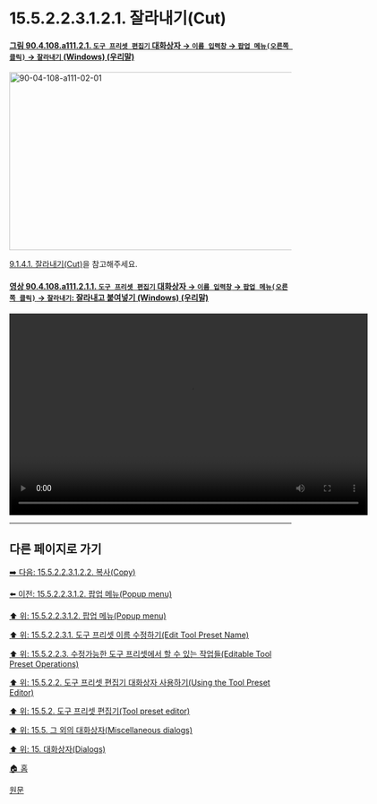 # 15.5.2.2.3.1.2.1. 잘라내기(Cut)

<a id="90-04-108-a111-02-01"></a>

#### [그림 90.4.108.a111.2.1. `도구 프리셋 편집기` 대화상자 → `이름 입력창` → `팝업 메뉴(오른쪽 클릭)` → `잘라내기` (Windows) (우리말)](./90-04-0108-tool_preset_editor.md#90-04-108-a111-02-01)
<img width="519" height="318" alt="90-04-108-a111-02-01" src="https://github.com/user-attachments/assets/9a844b59-000e-4030-a771-edcd348d91eb" />

[9.1.4.1. 잘라내기(Cut)](./09-01-04-01-cut.md)을 참고해주세요.

<a id="90-04-108-a111-02-01-01"></a>

#### [영상 90.4.108.a111.2.1.1. `도구 프리셋 편집기` 대화상자 → `이름 입력창` → `팝업 메뉴(오른쪽 클릭)` → `잘라내기`: 잘라내고 붙여넣기 (Windows) (우리말)](./90-04-0108-tool_preset_editor.md#90-04-108-a111-02-01-01)
<video controls="controls" width="640" height="360" src="https://github.com/user-attachments/assets/01474e72-9ac3-467a-b1eb-015ac97f23b2"></video>

***

## 다른 페이지로 가기

[➡️ 다음: 15.5.2.2.3.1.2.2. 복사(Copy)](./15-05-02-02-03-01-02-02-copy.md)

[⬅️ 이전: 15.5.2.2.3.1.2. 팝업 메뉴(Popup menu)](./15-05-02-02-03-01-02-00-popup_menu.md)

[⬆️ 위: 15.5.2.2.3.1.2. 팝업 메뉴(Popup menu)](./15-05-02-02-03-01-02-00-popup_menu.md)

[⬆️ 위: 15.5.2.2.3.1. 도구 프리셋 이름 수정하기(Edit Tool Preset Name)](./15-05-02-02-03-01-00-edit_tool_preset_name.md)

[⬆️ 위: 15.5.2.2.3. 수정가능한 도구 프리셋에서 할 수 있는 작업들(Editable Tool Preset Operations)](./15-05-02-02-03-00-editable_tool_preset_operations.md)

[⬆️ 위: 15.5.2.2. 도구 프리셋 편집기 대화상자 사용하기(Using the Tool Preset Editor)](./15-05-02-02-00-using_the_tool_preset_editor.md)

[⬆️ 위: 15.5.2. 도구 프리셋 편집기(Tool preset editor)](./15-05-02-00-tool-preset-editor.md)

[⬆️ 위: 15.5. 그 외의 대화상자(Miscellaneous dialogs)](./15-05-00-miscellaneous-dialogs.md)

[⬆️ 위: 15. 대화상자(Dialogs)](./15-00-dialogs.md)

[🏠 홈](./00-home.md)

[원문](https://docs.gimp.org/2.10/ko/gimp-tool-preset-editor-dialog.html#idm21626)